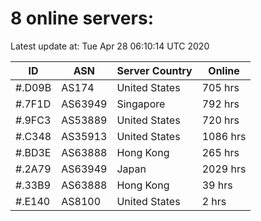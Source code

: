 # 8 online servers:

Latest update at: Tue Apr 28 06:10:14 UTC 2020

| ID | ASN | Server Country | Online |
| -- | --- | -------------- | ------ |
| #.D09B | AS174 | United States | 705 hrs |
| #.7F1D | AS63949 | Singapore | 792 hrs |
| #.9FC3 | AS53889 | United States | 720 hrs |
| #.C348 | AS35913 | United States | 1086 hrs |
| #.BD3E | AS63888 | Hong Kong | 265 hrs |
| #.2A79 | AS63949 | Japan | 2029 hrs |
| #.33B9 | AS63888 | Hong Kong | 39 hrs |
| #.E140 | AS8100 | United States | 2 hrs |


